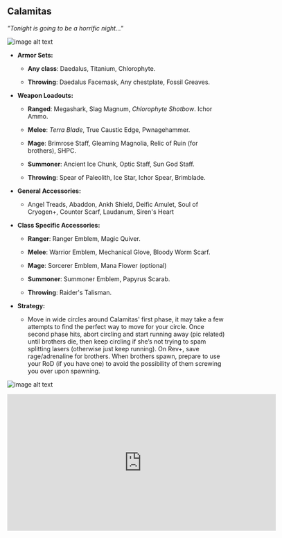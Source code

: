 ## Calamitas

*"Tonight is going to be a horrific night..."*

![image alt text](../public/BMbpD6rCZ1qoniF20u7H2A_img_39.png)

* **Armor Sets:**

    * **Any class**: Daedalus, Titanium, Chlorophyte.
    
    * **Throwing**: Daedalus Facemask, Any chestplate, Fossil Greaves.

* **Weapon Loadouts:**

    * **Ranged**: Megashark, Slag Magnum, *Chlorophyte Shotbow*. Ichor Ammo.

    * **Melee**: *Terra Blade*, True Caustic Edge, Pwnagehammer.

    * **Mage**: Brimrose Staff, Gleaming Magnolia, Relic of Ruin (for brothers), SHPC.

    * **Summoner**: Ancient Ice Chunk, Optic Staff, Sun God Staff.

    * **Throwing**: Spear of Paleolith, Ice Star, Ichor Spear, Brimblade.

* **General Accessories:**

    * Angel Treads, Abaddon, Ankh Shield, Deific Amulet, Soul of Cryogen+, Counter Scarf, Laudanum, Siren's Heart

* **Class Specific Accessories:**

    * **Ranger**: Ranger Emblem, Magic Quiver.

    * **Melee**: Warrior Emblem, Mechanical Glove, Bloody Worm Scarf.

    * **Mage**: Sorcerer Emblem, Mana Flower (optional)

    * **Summoner**: Summoner Emblem, Papyrus Scarab.

    * **Throwing**: Raider's Talisman.

* **Strategy:**

    * Move in wide circles around Calamitas' first phase, it may take a few attempts to find the perfect way to move for your circle. Once second phase hits, abort circling and start running away (pic related) until brothers die, then keep circling if she’s not trying to spam splitting lasers (otherwise just keep running). On Rev+, save rage/adrenaline for brothers. When brothers spawn, prepare to use your RoD (if you have one) to avoid the possibility of them screwing you over upon spawning.

![image alt text](../public/BMbpD6rCZ1qoniF20u7H2A_img_40.png)

<div align="center"><iframe width="620" height="315" src="https://www.youtube.com/embed/HieMozWjIyw" frameborder="0" allowfullscreen></iframe></div>
